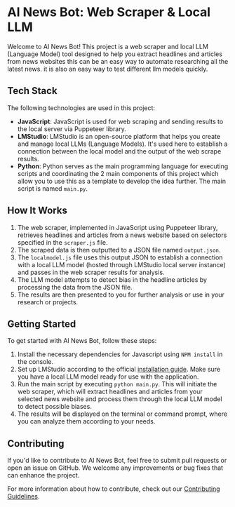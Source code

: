 # AI News Bot: Web Scraper & Local LLM

Welcome to AI News Bot! This project is a web scraper and local LLM (Language Model) tool designed to help you extract headlines and articles from news websites this can be an easy way to automate researching all the latest news. it is also an easy way to test different llm models quickly.

## Tech Stack

The following technologies are used in this project:

- **JavaScript**: JavaScript is used for web scraping and sending results to the local server via Puppeteer library.
- **LMStudio**: LMStudio is an open-source platform that helps you create and manage local LLMs (Language Models). It's used here to establish a connection between the local model and the output of the web scrape results.
- **Python**: Python serves as the main programming language for executing scripts and coordinating the 2 main components of this project which allow you to use this as a template to develop the idea further. The main script is named `main.py`.

## How It Works

1. The web scraper, implemented in JavaScript using Puppeteer library, retrieves headlines and articles from a news website based on selectors specified in the `scraper.js` file.
2. The scraped data is then outputted to a JSON file named `output.json`.
3. The `localmodel.js` file uses this output JSON to establish a connection with a local LLM model (hosted through LMStudio local server instance) and passes in the web scraper results for analysis.
4. The LLM model attempts to detect bias in the headline articles by processing the data from the JSON file.
5. The results are then presented to you for further analysis or use in your research or projects.

## Getting Started

To get started with AI News Bot, follow these steps:

1. Install the necessary dependencies for Javascript using `NPM install` in the console.
2. Set up LMStudio according to the official [installation guide](https://lmstudio.readthedocs.io/en/latest/getting_started.html). Make sure you have a local LLM model ready for use with the application.
3. Run the main script by executing `python main.py`. This will initiate the web scraper, which will extract headlines and articles from your selected news website and process them through the local LLM model to detect possible biases.
4. The results will be displayed on the terminal or command prompt, where you can analyze them according to your needs.

## Contributing

If you'd like to contribute to AI News Bot, feel free to submit pull requests or open an issue on GitHub. We welcome any improvements or bug fixes that can enhance the project.

For more information about how to contribute, check out our [Contributing Guidelines](https://github.com/your-username/ai-news-bot/blob/main/CONTRIBUTING.md).
